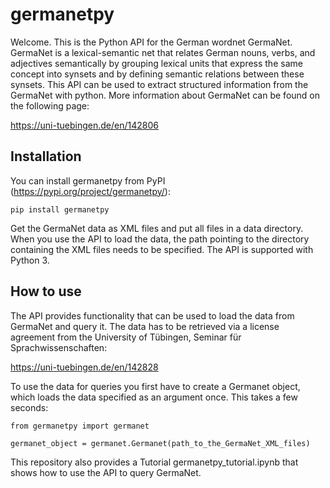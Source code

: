# germanetpy
Welcome. This is the Python API for the German wordnet GermaNet. GermaNet is a lexical-semantic net that relates German nouns, verbs, and adjectives semantically by grouping lexical units that express the same concept into synsets and by defining semantic relations between these synsets.
This API can be used to extract structured information from the GermaNet with python.
More information about GermaNet can be found on the following page:

https://uni-tuebingen.de/en/142806

## Installation

You can install germanetpy from PyPI (https://pypi.org/project/germanetpy/):

    pip install germanetpy

Get the GermaNet data as XML files and put all files in a data directory. When you use the API to load the data, the path pointing to the directory containing the XML files needs to be specified. The API is supported with Python 3.

## How to use

The API provides functionality that can be used to load the data from GermaNet and query it. The data has to be retrieved
via a license agreement from the University of Tübingen, Seminar für Sprachwissenschaften:

https://uni-tuebingen.de/en/142828

To use the data for queries you first have to create a Germanet object, which loads the data specified as an argument once. This takes a few seconds:

    from germanetpy import germanet
    
    germanet_object = germanet.Germanet(path_to_the_GermaNet_XML_files)
    
This repository also provides a Tutorial germanetpy_tutorial.ipynb that shows how to use the API to query GermaNet.
